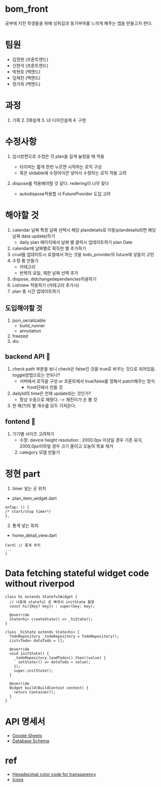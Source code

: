 # bom_front

공부에 지친 학생들을 위해 성취감과 동기부여를 느끼게 해주는 앱을 만들고자 한다.

# 팀원

- 김정현 (프론트엔드)
- 신현석 (프론트엔드)
- 박현호 (백엔드)
- 임채진 (백엔드)
- 정가희 (백엔드)

# 과정

1. 기획 2. DB설계 3. UI 디자인설계 4. 구현

# 수정사항

1. 임시방편으로 수정은 각 plan을 길게 눌렀을 때 적용
    - 타이머는 짧게 한번 누르면 시작하는 로직 구상
    - 혹은 slidable에 수정아이콘 넣어서 수정하는 로직 적용 고려

2. dispose를 적용해야할 것 같다. redering이 너무 잦다
    - autodispose적용할 시 FutureProvider 도입 고려

# 해야할 것

1. calendar 날짜 특정 날짜 선택시 해당 plandetails로 이동(plandetails라면 해당 날짜 data update)하기
   - daily plan 페이지에서 날짜 별 클릭시 업데이트하기 plan Date
2. calendar에 날짜별로 획득한 별 추가하기
3. crud를 업데이트시 로컬에서 하는 것을 todo_provider의 future에 넣을지 고민
4. 수정 폼 만들기
   - 카테고리
   - 반복의 요일, 제한 날짜 선택 추가
5. dispose, didchangedependencies적용하기
6. Listview 적용하기 (카테고리 추가시)
7. plan 총 시간 업데이트하기

## 도입해야할 것

1. json_serializable
    - build_runner
    - annotation
2. freezed
3. dio

## backend API 🧐

1. check path 부분을 보니 check은 false인 것을 true로 바꾸는 것으로 되어있음. toggle방법으로는 안되나?
    - 서버에서 로직을 구성 or 프론트에서 true/false를 정해서 patch해주는 방식
      - front단에서 만들 것
2. dailyId의 time은 언제 update되는 것인가?
    - 항상 수동으로 해왔다. -> 채진이가 손 볼 것
3. 한 해(?)의 별 개수를 모두 가져온다.

## fontend 🧐 
1. 기기별 사이즈 고려하기
   - 수정: device height resolution : 2000.0px 이상일 경우 기존 유지, 2000.0px이하일 경우 크기 줄이고 오늘의 목표 제거
   2. category 모델 만들기
# 정현 part
1. timer 넣는 곳 위치
- plan_item_widget.dart
```
onTap: () {
/* start/stop timer*/
},
```
2. 통계 넣는 위치
- home_detail_view.dart
```
Card( // 통계 위치
...
)
```




# Data fetching stateful widget code without riverpod
```
class hi extends StatefulWidget {
  // 나중에 stateful 로 빠궈서 initState 활용
  const hi({Key? key}) : super(key: key);

  @override
  State<hi> createState() => _hiState();
}

class _hiState extends State<hi> {
  TodoRepository _todoRepository = TodoRepository();
  List<Todo> dataTodo = [];

  @override
  void initState() {
    _todoRepository.loadTodos().then((value) {
      setState(() => dataTodo = value);
    });
    super.initState();
  }

  @override
  Widget build(BuildContext context) {
    return Container();
  }
}
```

# API 명세서
- [Google Sheets](https://docs.google.com/spreadsheets/d/1EYzfAg_LJdW0g0yKkQs738Zvu3xNVzWYjcVTtgw34Is/edit#gid=0)
- [Database Schema](https://slack-files.com/files-pri-safe/T02TZ17LQNB-F03B1HGK1FT/bom.pdf?c=1651018323-dd3ced303bb7c300)
  

# ref
- [Hexadecimal color code for transparency](https://gist.github.com/lopspower/03fb1cc0ac9f32ef38f4)
- [Icons](https://fonts.google.com/icons?selected=Material+Icons)